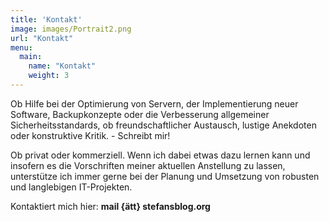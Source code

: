```yaml
---
title: 'Kontakt'
image: images/Portrait2.png
url: "Kontakt"
menu:
  main:
    name: "Kontakt"
    weight: 3
---
```


Ob Hilfe bei der Optimierung von Servern, der Implementierung neuer Software, Backupkonzepte oder die Verbesserung allgemeiner Sicherheitsstandards, ob freundschaftlicher Austausch, lustige Anekdoten oder konstruktive Kritik. - Schreibt mir! 

Ob privat oder kommerziell. Wenn ich dabei etwas dazu lernen kann und insofern es die Vorschriften meiner aktuellen Anstellung zu lassen, unterstütze ich immer gerne bei der Planung und Umsetzung von robusten und langlebigen IT-Projekten.  

Kontaktiert mich hier: **mail {ätt} stefansblog.org**



